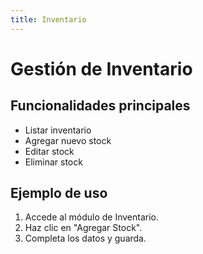 ```yaml
---
title: Inventario
---
```


# Gestión de Inventario

## Funcionalidades principales

- Listar inventario
- Agregar nuevo stock
- Editar stock
- Eliminar stock

## Ejemplo de uso

1. Accede al módulo de Inventario.
2. Haz clic en "Agregar Stock".
3. Completa los datos y guarda.
